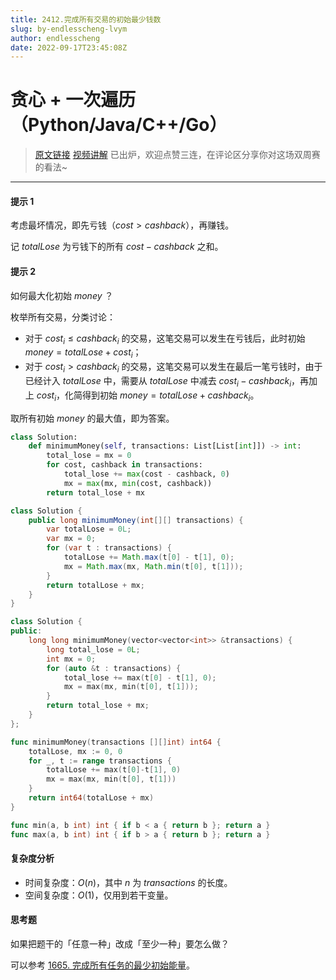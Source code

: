 ```yaml
---
title: 2412.完成所有交易的初始最少钱数
slug: by-endlesscheng-lvym
author: endlesscheng
date: 2022-09-17T23:45:08Z
---
```

# 贪心 + 一次遍历（Python/Java/C++/Go）
 
> [原文链接](https://leetcode.cn/problems/minimum-money-required-before-transactions/solution/by-endlesscheng-lvym)
[视频讲解](https://www.bilibili.com/video/BV1MT411u7fW) 已出炉，欢迎点赞三连，在评论区分享你对这场双周赛的看法~

---

#### 提示 1

考虑最坏情况，即先亏钱（$\textit{cost}>\textit{cashback}$），再赚钱。

记 $\textit{totalLose}$ 为亏钱下的所有 $\textit{cost}-\textit{cashback}$ 之和。

#### 提示 2

如何最大化初始 $\textit{money}$ ？

枚举所有交易，分类讨论：

- 对于 $\textit{cost}_i\le\textit{cashback}_i$ 的交易，这笔交易可以发生在亏钱后，此时初始 $\textit{money}=\textit{totalLose}+\textit{cost}_i$；
- 对于 $\textit{cost}_i>\textit{cashback}_i$ 的交易，这笔交易可以发生在最后一笔亏钱时，由于已经计入 $\textit{totalLose}$ 中，需要从 $\textit{totalLose}$ 中减去 $\textit{cost}_i-\textit{cashback}_i$，再加上 $\textit{cost}_i$，化简得到初始 $\textit{money}=\textit{totalLose}+\textit{cashback}_i$。

取所有初始 $\textit{money}$ 的最大值，即为答案。

```py [sol1-Python3]
class Solution:
    def minimumMoney(self, transactions: List[List[int]]) -> int:
        total_lose = mx = 0
        for cost, cashback in transactions:
            total_lose += max(cost - cashback, 0)
            mx = max(mx, min(cost, cashback))
        return total_lose + mx
```

```java [sol1-Java]
class Solution {
    public long minimumMoney(int[][] transactions) {
        var totalLose = 0L;
        var mx = 0;
        for (var t : transactions) {
            totalLose += Math.max(t[0] - t[1], 0);
            mx = Math.max(mx, Math.min(t[0], t[1]));
        }
        return totalLose + mx;
    }
}
```

```cpp [sol1-C++]
class Solution {
public:
    long long minimumMoney(vector<vector<int>> &transactions) {
        long total_lose = 0L;
        int mx = 0;
        for (auto &t : transactions) {
            total_lose += max(t[0] - t[1], 0);
            mx = max(mx, min(t[0], t[1]));
        }
        return total_lose + mx;
    }
};
```

```go [sol1-Go]
func minimumMoney(transactions [][]int) int64 {
	totalLose, mx := 0, 0
	for _, t := range transactions {
		totalLose += max(t[0]-t[1], 0)
		mx = max(mx, min(t[0], t[1]))
	}
	return int64(totalLose + mx)
}

func min(a, b int) int { if b < a { return b }; return a }
func max(a, b int) int { if b > a { return b }; return a }
```

#### 复杂度分析

- 时间复杂度：$O(n)$，其中 $n$ 为 $\textit{transactions}$ 的长度。
- 空间复杂度：$O(1)$，仅用到若干变量。

#### 思考题

如果把题干的「任意一种」改成「至少一种」要怎么做？

可以参考 [1665. 完成所有任务的最少初始能量](https://leetcode.cn/problems/minimum-initial-energy-to-finish-tasks/)。
